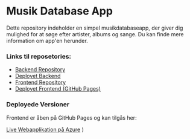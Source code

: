 # Musik Database App

Dette repository indeholder en simpel musikdatabaseapp, der giver dig mulighed for at søge efter artister, albums og sange. Du kan finde mere information om app'en herunder.

### Links til reposetories:

- [Backend Repository](https://github.com/Abdiox/music-database)
- [Deployet Backend](https://music-database.azurewebsites.net/)
- [Frontend Repository](https://github.com/emsc0001/music-database-frontend)
- [Deployet Frontend (GitHub Pages)](https://emsc0001.github.io/music-database-frontend/?fbclid=IwAR2rFZHkzk7ITrNGgjF4aWqp8s_JHQDah3KgTl9PNTfAUPk5JSUYXVGn-c8)

### Deployede Versioner

Frontend er åben på GitHub Pages og kan tilgås her:

[Live Webapplikation på Azure](https://music-database.azurewebsites.net/)
)
